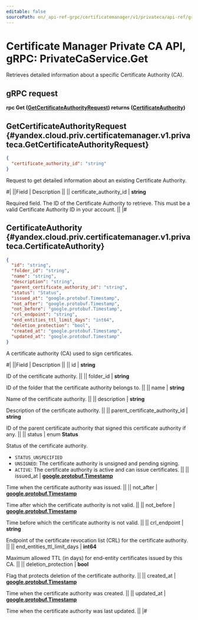 ```yaml
---
editable: false
sourcePath: en/_api-ref-grpc/certificatemanager/v1/privateca/api-ref/grpc/PrivateCa/get.md
---
```


# Certificate Manager Private CA API, gRPC: PrivateCaService.Get

Retrieves detailed information about a specific Certificate Authority (CA).

## gRPC request

**rpc Get ([GetCertificateAuthorityRequest](#yandex.cloud.priv.certificatemanager.v1.privateca.GetCertificateAuthorityRequest)) returns ([CertificateAuthority](#yandex.cloud.priv.certificatemanager.v1.privateca.CertificateAuthority))**

## GetCertificateAuthorityRequest {#yandex.cloud.priv.certificatemanager.v1.privateca.GetCertificateAuthorityRequest}

```json
{
  "certificate_authority_id": "string"
}
```

Request to get detailed information about an existing Certificate Authority.

#|
||Field | Description ||
|| certificate_authority_id | **string**

Required field. The ID of the Certificate Authority to retrieve.
This must be a valid Certificate Authority ID in your account. ||
|#

## CertificateAuthority {#yandex.cloud.priv.certificatemanager.v1.privateca.CertificateAuthority}

```json
{
  "id": "string",
  "folder_id": "string",
  "name": "string",
  "description": "string",
  "parent_certificate_authority_id": "string",
  "status": "Status",
  "issued_at": "google.protobuf.Timestamp",
  "not_after": "google.protobuf.Timestamp",
  "not_before": "google.protobuf.Timestamp",
  "crl_endpoint": "string",
  "end_entities_ttl_limit_days": "int64",
  "deletion_protection": "bool",
  "created_at": "google.protobuf.Timestamp",
  "updated_at": "google.protobuf.Timestamp"
}
```

A certificate authority (CA) used to sign certificates.

#|
||Field | Description ||
|| id | **string**

ID of the certificate authority. ||
|| folder_id | **string**

ID of the folder that the certificate authority belongs to. ||
|| name | **string**

Name of the certificate authority. ||
|| description | **string**

Description of the certificate authority. ||
|| parent_certificate_authority_id | **string**

ID of the parent certificate authority that signed this certificate authority if any. ||
|| status | enum **Status**

Status of the certificate authority.

- `STATUS_UNSPECIFIED`
- `UNSIGNED`: The certificate authority is unsigned and pending signing.
- `ACTIVE`: The certificate authority is active and can issue certificates. ||
|| issued_at | **[google.protobuf.Timestamp](https://developers.google.com/protocol-buffers/docs/reference/google.protobuf#timestamp)**

Time when the certificate authority was issued. ||
|| not_after | **[google.protobuf.Timestamp](https://developers.google.com/protocol-buffers/docs/reference/google.protobuf#timestamp)**

Time after which the certificate authority is not valid. ||
|| not_before | **[google.protobuf.Timestamp](https://developers.google.com/protocol-buffers/docs/reference/google.protobuf#timestamp)**

Time before which the certificate authority is not valid. ||
|| crl_endpoint | **string**

Endpoint of the certificate revocation list (CRL) for the certificate authority. ||
|| end_entities_ttl_limit_days | **int64**

Maximum allowed TTL (in days) for end-entity certificates issued by this CA. ||
|| deletion_protection | **bool**

Flag that protects deletion of the certificate authority. ||
|| created_at | **[google.protobuf.Timestamp](https://developers.google.com/protocol-buffers/docs/reference/google.protobuf#timestamp)**

Time when the certificate authority was created. ||
|| updated_at | **[google.protobuf.Timestamp](https://developers.google.com/protocol-buffers/docs/reference/google.protobuf#timestamp)**

Time when the certificate authority was last updated. ||
|#